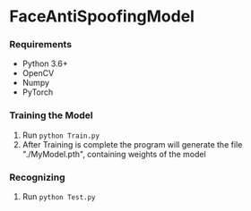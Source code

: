 # FaceAntiSpoofingModel

### Requirements

- Python 3.6+
- OpenCV
- Numpy
- PyTorch

### Training the Model
1. Run `python Train.py`
2. After Training is complete the program will generate the file "./MyModel.pth", containing weights of the model

### Recognizing
1. Run `python Test.py`
